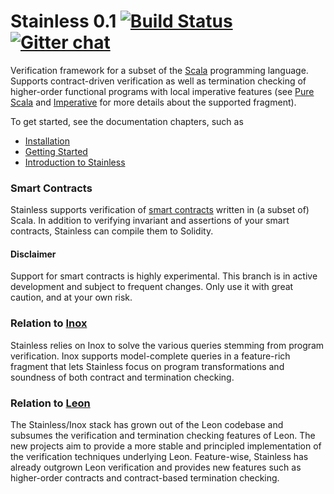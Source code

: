 Stainless 0.1 [![Build Status](http://laraquad4.epfl.ch:9000/epfl-lara/stainless/status/master)](http://laraquad4.epfl.ch:9000/epfl-lara/stainless) [![Gitter chat](https://img.shields.io/gitter/room/gitterHQ/gitter.svg)](https://gitter.im/epfl-lara/stainless)
=============

Verification framework for a subset of the [Scala](http://scala-lang.org) programming language.
Supports contract-driven verification as well as termination checking of higher-order
functional programs with local imperative features (see [Pure Scala](core/src/sphinx/purescala.rst)
and [Imperative](core/src/sphinx/imperative.rst)
for more details about the supported fragment).

To get started, see the documentation chapters, such as
  * [Installation](core/src/sphinx/installation.rst)
  * [Getting Started](core/src/sphinx/gettingstarted.rst)
  * [Introduction to Stainless](core/src/sphinx/intro.rst)

### Smart Contracts

Stainless supports verification of [smart
contracts](core/src/sphinx/smartcontracts.rst) written in (a subset of) Scala.
In addition to verifying invariant and assertions of your smart contracts,
Stainless can compile them to Solidity.

#### Disclaimer

Support for smart contracts is highly experimental. This branch is in active
development and subject to frequent changes. Only use it with great caution, 
and at your own risk.


### Relation to [Inox](https://github.com/epfl-lara/inox)

Stainless relies on Inox to solve the various queries stemming from program verification.
Inox supports model-complete queries in a feature-rich fragment that lets Stainless focus
on program transformations and soundness of both contract and termination checking.

### Relation to [Leon](https://github.com/epfl-lara/leon)

The Stainless/Inox stack has grown out of the Leon codebase and subsumes the verification and
termination checking features of Leon. The new projects aim to provide a more stable and
principled implementation of the verification techniques underlying Leon. Feature-wise,
Stainless has already outgrown Leon verification and provides new features such as higher-order
contracts and contract-based termination checking.
